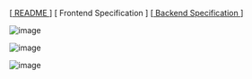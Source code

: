 [[ README ](../README.md "README")]
[ Frontend Specification ]
[[ Backend Specification ](backend.md "Backend Spec")]

![image](https://user-images.githubusercontent.com/654993/194756446-454fc19f-f45e-4aee-8d02-7022b497f75e.png)

![image](https://user-images.githubusercontent.com/654993/197368056-c523b4ba-8e60-4d62-87a4-fae0d12cae01.png)

![image](https://user-images.githubusercontent.com/654993/194750284-23f1dc46-654c-430e-a511-c93943357893.png)
